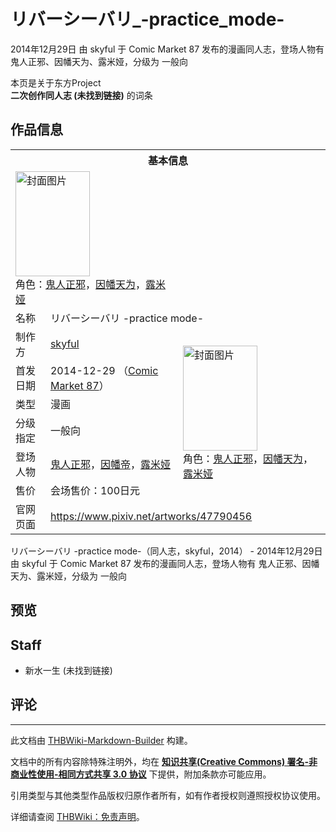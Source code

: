 # リバーシーバリ_-practice_mode-

<!-- source html: G:\repos\THBWiki-Markdown-Builder\THBWikiMarkdown\Temp\main\0\0b\ns0%3A%E3%83%AA%E3%83%90%E3%83%BC%E3%82%B7%E3%83%BC%E3%83%90%E3%83%AA_-practice_mode-.html -->

2014年12月29日 由 skyful 于 Comic Market 87 发布的漫画同人志，登场人物有 鬼人正邪、因幡天为、露米娅，分级为 一般向

本页是关于东方Project  
 **二次创作同人志 (未找到链接)** 的词条

## 作品信息

<table><tbody><tr><th colspan="3">基本信息</th></tr><tr><td class="cover-artwork-mobile" colspan="2"><a href="./文件-リバーシーバリ_-practice_mode-封面.jpg.md" class="image" title="封面图片"><img alt="封面图片" src="https://upload.thwiki.cc/thumb/a/aa/%E3%83%AA%E3%83%90%E3%83%BC%E3%82%B7%E3%83%BC%E3%83%90%E3%83%AA_-practice_mode-%E5%B0%81%E9%9D%A2.jpg/119px-%E3%83%AA%E3%83%90%E3%83%BC%E3%82%B7%E3%83%BC%E3%83%90%E3%83%AA_-practice_mode-%E5%B0%81%E9%9D%A2.jpg" decoding="async" loading="lazy" width="119" height="168" srcset="https://upload.thwiki.cc/thumb/a/aa/%E3%83%AA%E3%83%90%E3%83%BC%E3%82%B7%E3%83%BC%E3%83%90%E3%83%AA_-practice_mode-%E5%B0%81%E9%9D%A2.jpg/178px-%E3%83%AA%E3%83%90%E3%83%BC%E3%82%B7%E3%83%BC%E3%83%90%E3%83%AA_-practice_mode-%E5%B0%81%E9%9D%A2.jpg 1.5x, https://upload.thwiki.cc/thumb/a/aa/%E3%83%AA%E3%83%90%E3%83%BC%E3%82%B7%E3%83%BC%E3%83%90%E3%83%AA_-practice_mode-%E5%B0%81%E9%9D%A2.jpg/238px-%E3%83%AA%E3%83%90%E3%83%BC%E3%82%B7%E3%83%BC%E3%83%90%E3%83%AA_-practice_mode-%E5%B0%81%E9%9D%A2.jpg 2x" data-file-width="627" data-file-height="885"></a><div class="cover-char">角色：<a href="./鬼人正邪.md" title="鬼人正邪">鬼人正邪</a>，<a href="./因幡帝.md" title="因幡帝">因幡天为</a>，<a href="./露米娅.md" title="露米娅">露米娅</a></div></td>
</tr><tr><td class="label">名称</td><td colspan="2"> リバーシーバリ -practice mode- </td></tr><tr><td class="label">制作方</td><td><a href="./skyful.md" title="skyful">skyful</a></td><td class="cover-artwork" rowspan="6" style="min-width:168px;"><a href="./文件-リバーシーバリ_-practice_mode-封面.jpg.md" class="image" title="封面图片"><img alt="封面图片" src="https://upload.thwiki.cc/thumb/a/aa/%E3%83%AA%E3%83%90%E3%83%BC%E3%82%B7%E3%83%BC%E3%83%90%E3%83%AA_-practice_mode-%E5%B0%81%E9%9D%A2.jpg/119px-%E3%83%AA%E3%83%90%E3%83%BC%E3%82%B7%E3%83%BC%E3%83%90%E3%83%AA_-practice_mode-%E5%B0%81%E9%9D%A2.jpg" decoding="async" loading="lazy" width="119" height="168" srcset="https://upload.thwiki.cc/thumb/a/aa/%E3%83%AA%E3%83%90%E3%83%BC%E3%82%B7%E3%83%BC%E3%83%90%E3%83%AA_-practice_mode-%E5%B0%81%E9%9D%A2.jpg/178px-%E3%83%AA%E3%83%90%E3%83%BC%E3%82%B7%E3%83%BC%E3%83%90%E3%83%AA_-practice_mode-%E5%B0%81%E9%9D%A2.jpg 1.5x, https://upload.thwiki.cc/thumb/a/aa/%E3%83%AA%E3%83%90%E3%83%BC%E3%82%B7%E3%83%BC%E3%83%90%E3%83%AA_-practice_mode-%E5%B0%81%E9%9D%A2.jpg/238px-%E3%83%AA%E3%83%90%E3%83%BC%E3%82%B7%E3%83%BC%E3%83%90%E3%83%AA_-practice_mode-%E5%B0%81%E9%9D%A2.jpg 2x" data-file-width="627" data-file-height="885"></a><div class="cover-char">角色：<a href="./鬼人正邪.md" title="鬼人正邪">鬼人正邪</a>，<a href="./因幡帝.md" title="因幡帝">因幡天为</a>，<a href="./露米娅.md" title="露米娅">露米娅</a></div></td>
</tr><tr><td class="label">首发日期</td><td>2014-12-29&#160;（<a href="/展会作品列表?e=Comic+Market%2387">Comic Market 87</a>）</td></tr><tr><td class="label">类型</td><td>漫画</td></tr><tr><td class="label">分级指定</td><td>一般向</td></tr><tr><td class="label">登场人物</td><td><a href="./鬼人正邪.md" title="鬼人正邪">鬼人正邪</a>，<a href="./因幡帝.md" title="因幡帝">因幡帝</a>，<a href="./露米娅.md" title="露米娅">露米娅</a></td></tr><tr><td class="label">售价</td><td>会场售价：100日元</td></tr>
<tr><td class="label">官网页面</td><td colspan="2"><a rel="nofollow" class="external free" href="https://www.pixiv.net/artworks/47790456">https://www.pixiv.net/artworks/47790456</a></td></tr></tbody></table>

リバーシーバリ -practice mode-（同人志，skyful，2014） - 2014年12月29日 由 skyful 于 Comic Market 87 发布的漫画同人志，登场人物有 鬼人正邪、因幡天为、露米娅，分级为 一般向

## 预览

## Staff
- 新水一生 (未找到链接)


## 评论




---

此文档由 [THBWiki-Markdown-Builder](https://github.com/Delsin-Yu/THBWiki-Markdown-Builder) 构建。

文档中的所有内容除特殊注明外，均在 [**知识共享(Creative Commons) 署名-非商业性使用-相同方式共享 3.0 协议**](https://creativecommons.org/licenses/by-sa/3.0/deed.zh-hans) 下提供，附加条款亦可能应用。

引用类型与其他类型作品版权归原作者所有，如有作者授权则遵照授权协议使用。

详细请查阅 [THBWiki：免责声明](https://thbwiki.cc/THBWiki:%E5%85%8D%E8%B4%A3%E5%A3%B0%E6%98%8E)。

